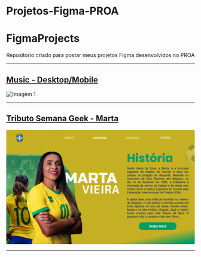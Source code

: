 # Projetos-Figma-PROA
# FigmaProjects
Reposítorio criado para postar meus projetos Figma desenvolvidos no PROA
<hr>

<h2> <a href="https://www.figma.com/file/91uXdtKDxgKoxnAWOvWJNT/music?type=design&node-id=0%3A1&mode=design&t=bf015kSLBJWsOspH-1">Music - Desktop/Mobile</a></h2>

<img src="https://github.com/BrunoJaidan/Projetos-Figma/blob/main/Projeto%20Figma/Music.png" alt="Imagem 1" width="900">

<hr>

<h2> <a href="https://www.figma.com/file/a8uzri1x77xXS1x5AOMYKg/Untitled?type=design&node-id=0%3A1&mode=design&t=Bs1P7BMzjJ42Ahor-1">Tributo Semana Geek - Marta </a></h2>

<img src="https://github.com/BrunoJaidan/Projetos-Figma/blob/main/Projeto%20Figma/marta.png" width="700">

<hr>



